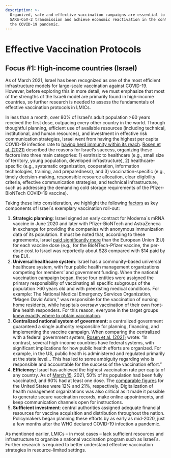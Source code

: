 ```yaml
---
description: >-
  Organized, safe and effective vaccination campaigns are essential to reduce
  SARS-CoV-2 transmission and achieve economic reactivation in the context of
  the COVID-19 pandemic.
---
```


# Effective Vaccination Protocols

## Focus \#1: High-income countries \(Israel\)

As of March 2021, Israel has been recognized as one of the most efficient infrastructure models for large-scale vaccination against COVID-19. However, before exploring this in more detail, we must emphasize that most of the strengths of the Israeli model are primarily found in high-income countries, so further research is needed to assess the fundamentals of effective vaccination protocols in LMICs.

In less than a month, over 80% of Israel's adult population &gt;60 years received the first dose, outpacing every other country in the world. Through thoughtful planning, efficient use of available resources \(including technical, institutional, and human resources\), and investment in effective risk communication strategies, Israel went from having the highest per capita COVID-19 infection rate to [having herd immunity within its reach](https://theconversation.com/vital-signs-israel-shows-how-to-do-vaccinations-right-its-a-race-and-were-behind-157242). [Rosen et al. \(2021\)](https://ijhpr.biomedcentral.com/track/pdf/10.1186/s13584-021-00440-6.pdf) described the reasons for Israel’s success, organizing these factors into three main categories: 1\) extrinsic to healthcare \(e.g., small size of territory, young population, developed infrastructure\), 2\) healthcare-specific \(e.g., systematic organization, cooperation, information technologies, training, and preparedness\), and 3\) vaccination-specific \(e.g., timely decision-making, responsible resource allocation, clear eligibility criteria, effective communication strategies, and technical infrastructure, such as addressing the demanding cold storage requirements of the Pfizer-BioNTech COVID-19 vaccine\). 

Taking these into consideration, we highlight the following [factors](https://ijhpr.biomedcentral.com/track/pdf/10.1186/s13584-021-00440-6.pdf) as key components of Israel´s exemplary vaccination roll-out: 

1. **Strategic planning**: Israel signed an early contract for Moderna´s mRNA vaccine in June 2020 and later with Pfizer-BioNTech and AstraZeneca in exchange for providing the companies with anonymous immunization data of its population. It must be noted that, according to these agreements, Israel [paid significantly more](https://www.dw.com/en/israels-clever-coronavirus-vaccination-strategy/a-56586888) than the European Union \(EU\) for each vaccine dose \(e.g., for the BioNTech-Pfizer vaccine, the per-dose cost to Israel was reportedly about $28 compared with $14 paid by the EU\).
2. **Universal healthcare system**: Israel has a community-based universal healthcare system, with four public health management organizations competing for members’ and government funding. When the national vaccination campaign began, these four entities were assigned the primary responsibility of vaccinating all specific subgroups of the population &gt;60 years old and with preexisting medical conditions. For example: The National Medical Emergency Services Organization, “Magen David Adom,” was responsible for the vaccination of nursing home residents, while hospitals oversaw vaccination of their own front-line health responders. For this reason, everyone in the target groups [knew exactly where to obtain vaccination](https://www.healthaffairs.org/do/10.1377/hblog20210315.476220/full/). 
3. **Centralized national system of government:** a centralized government guaranteed a single authority responsible for planning, financing, and implementing the vaccine campaign. When comparing the centralized with a federal government system, [Rosen et al. \(2021\)](https://ijhpr.biomedcentral.com/track/pdf/10.1186/s13584-021-00440-6.pdf) wrote: “In contrast, several high-income countries have federal systems, with significant implications for how public health efforts are organized. For example, in the US, public health is administered and regulated primarily at the state level... This has led to some ambiguity regarding who is responsible and accountable for the success of the vaccination effort.”
4. **Efficiency**: Israel has achieved the highest vaccination rate per capita of any country. As of [March 15](https://ourworldindata.org/covid-vaccinations), 2021, 50% of its population had been fully vaccinated, and 60% had at least one dose. The [comparable figures](https://www.healthaffairs.org/do/10.1377/hblog20210315.476220/full/) for the United States were 12% and 21%, respectively. Digitalization of health management organizations was also critical as it made it possible to generate secure vaccination records, make online appointments, and keep communication channels open for instructions.
5. **Sufficient investment**: central authorities assigned adequate financial resources for vaccine acquisition and distribution throughout the nation. Policymakers began planning these efforts by as early as mid-2020, just a few months after the WHO declared COVID-19 infection a pandemic. 

As mentioned earlier, LMICs – in most cases – lack sufficient resources and infrastructure to organize a national vaccination program such as Israel´s. Further research is required to better understand effective vaccination strategies in resource-limited settings.

